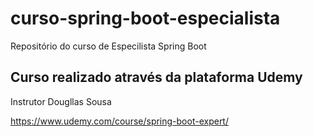# curso-spring-boot-especialista
Repositório do curso de Especilista Spring Boot

## Curso realizado através da plataforma Udemy
Instrutor Dougllas Sousa

https://www.udemy.com/course/spring-boot-expert/
